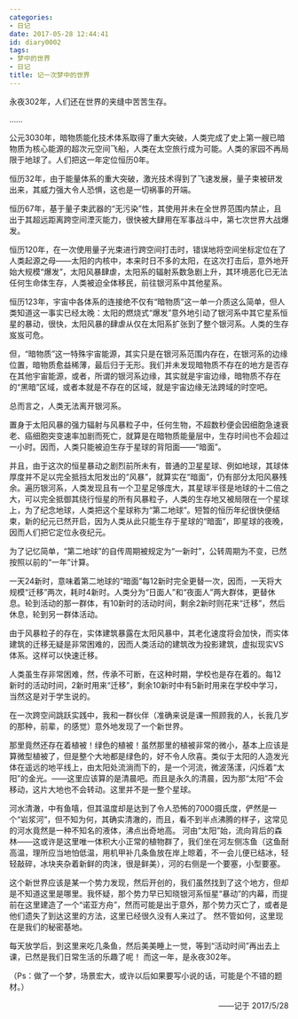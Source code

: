 ```yaml
---
categories:
- 日记
date: 2017-05-28 12:44:41
id: diary0002
tags:
- 梦中的世界
- 日记
title: 记一次梦中的世界
---
```


永夜302年，人们还在世界的夹缝中苦苦生存。

……

公元3030年，暗物质能化技术体系取得了重大突破，人类完成了史上第一艘已暗物质为核心能源的超次元空间飞船，人类在太空旅行成为可能。人类的家园不再局限于地球了。人们把这一年定位恒历0年。

恒历32年，由于能量体系的重大突破，激光技术得到了飞速发展，量子束被研发出来，其威力强大令人恐惧，这也是一切祸事的开端。

恒历67年，基于量子束武器的“无污染”性，其使用并未在全世界范围内禁止，且出于其超远距离跨空间湮灭能力，很快被大肆用在军事战斗中，第七次世界大战爆发。

恒历120年，在一次使用量子光束进行跨空间打击时，错误地将空间坐标定位在了人类起源之母——太阳的内核中，本来时日不多的太阳，在这次打击后，意外地开始大规模“爆发”，太阳风暴肆虐，太阳系的辐射系数急剧上升，其环境恶化已无法任何生命体生存，人类被迫全体移民，前往银河系中其他星系。

恒历123年，宇宙中各体系的连接绝不仅有“暗物质”这一单一介质这么简单，但人类知道这一事实已经太晚：太阳的燃烧式“爆发”意外地引动了银河系中其它星系恒星的暴动，很快，太阳风暴的肆虐从仅在太阳系扩张到了整个银河系。人类的生存岌岌可危。

但，“暗物质”这一特殊宇宙能源，其实只是在银河系范围内存在，在银河系的边缘位置，暗物质愈益稀薄，最后归于无形。我们并未发现暗物质不存在的地方是否存在其他宇宙能源，或者，所谓的银河系边缘，其实就是宇宙边缘，暗物质不存在的“黑暗”区域，或者本就是不存在的区域，就是宇宙边缘无法跨域的时空吧。

总而言之，人类无法离开银河系。

<!-- more -->

置身于太阳风暴的强力辐射与风暴粒子中，任何生物，不超数秒便会因细胞急速衰老、癌细胞突变速率加剧而死亡，就算是在暗物质能量层中，生存时间也不会超过一小时。因而，人类只能被迫生存于星球的背阳面——“暗面”。

并且，由于这次的恒星暴动之剧烈前所未有，普通的卫星星球、例如地球，其球体厚度并不足以完全抵挡太阳发出的“风暴”，就算实在“暗面”，仍有部分太阳风暴残余。遍历银河系，人类发现且有一个卫星足够庞大，其星球半径是地球的十二倍之大，可以完全抵御其绕行恒星的所有风暴粒子，人类的生存地又被局限在一个星球上，为了纪念地球，人类把这个星球称为“第二地球”。短暂的恒历年纪很快便结束，新的纪元已然开启，因为人类从此只能生存于星球的“暗面”，即星球的夜晚，因而人们把它定位永夜纪元。

为了记忆简单，“第二地球”的自传周期被规定为“一新时”，公转周期为不变，已然按照以前的“一年”计算。

一天24新时，意味着第二地球的“暗面”每12新时完全更替一次，因而，一天将大规模“迁移”两次，耗时4新时。人类分为“日面人”和“夜面人”两大群体，更替休息。轮到活动的那一群体，有10新时的活动时间，剩余2新时则花来“迁移”，然后休息，轮到另一群体活动。

由于风暴粒子的存在，实体建筑暴露在太阳风暴中，其老化速度将会加快，而实体建筑的迁移无疑是非常困难的，因而人类活动的建筑改为投影建筑，虚拟现实VS体系。这样可以快速迁移。

人类虽生存非常困难，然，传承不可断，在这种时期，学校也是存在着的。每12新时的活动时间，2新时用来“迁移”，剩余10新时中有5新时用来在学校中学习，当然这是对于学生说的。

在一次跨空间跳跃实践中，我和一群伙伴（准确来说是课一照顾我的人，长我几岁的那种，前辈，的感觉）意外地发现了一个新世界。

那里竟然还存在着植被！绿色的植被！虽然那里的植被非常的微小，基本上应该是算微型植被了，但是整个大地都是绿色的，好不令人欣喜。类似于太阳的人造发光体在遥远的地平线上，由太阳处流淌而下的，是一个河流，微波荡漾，闪烁着“太阳”的金光。——这里应该算的是清晨吧。而且是永久的清晨，因为那“太阳”不会移动，这片大地也不会转动。这里并不是一整个星球。

河水清澈，中有鱼嘻，但其温度却是达到了令人恐怖的7000摄氏度，俨然是一个“岩浆河”，但不知为何，其确实清澈的，而且，看不到半点沸腾的样子，这常见的河水竟然是一种不知名的液体，沸点出奇地高。
河由“太阳”始，流向背后的森林——这或许是这里唯一体积大小正常的植物群了，我们坐在河左侧冻鱼（这鱼耐高温，理所应当地怕低温，用机甲补几条鱼放在岸上晾着，不一会儿便已结冰，轻轻敲碎，冰块夹杂着新鲜的肉沫，很是鲜美），河的右侧是一个要塞，小型要塞。

这个新世界应该是某一个势力发现，然后开创的，我们虽然找到了这个地方，但却是不知道这里是哪里。我怀疑，那个势力早已知晓银河系恒星“暴动”的内幕，而提前在这里建造了一个“诺亚方舟”，然而可能是出于意外，那个势力灭亡了，或者是他们遗失了到达这里的方法，这里已经很久没有人来过了。
然不管如何，这里现在是我们的秘密基地。

每天放学后，到这里来吃几条鱼，然后美美睡上一觉，等到“活动时间”再出去上课，已然是我们日常生活的乐趣了呢！
而这一年，是永夜302年。

（Ps：做了一个梦，场景宏大，或许以后如果要写小说的话，可能是个不错的题材。）

<div style="text-align: right;">——记于 2017/5/28</div>
